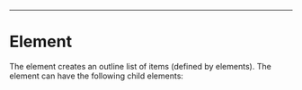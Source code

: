 

---

# Element

The <treecontrol> element creates an outline list of items (defined by <treenode> elements). The element can have the following child elements:

<script> , <treenode>

The <treecontrol> element has the following attributes:

- • backgroundcolor = CDATA

- • branchimage = IDREF

- • contextmenu = CDATA

- • disabled = true | false

- • extraimage = IDREF

- • family = CDATA

- • fontposture = italic | upright

- • fontsize = CDATA

- • fontstyle = monsanserif | monoserif | sanserif | serif

- • fontweight = bold | medium

- • foregroundcolor = CDATA

- • haslines = true | false

- • height = CDATA

- • helpid = CDATA

- • hidden = true | false

- • id = ID

- • leafimage = IDREF

- • openbranchimage = IDREF

- • resize = none | both | height | width | natural

- • selectedimage = IDREF

- • seltype = single | multiple

- • statustext = CDATA

- • type = normal | checkboxes | radiobuttons

- • width = CDATA

- • withdraw = true | false